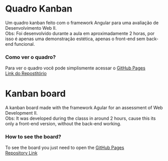 # Quadro Kanban
Um quadro kanban feito com o framework Angular para uma avaliação de Desenvolvimento Web II.<br>
Obs: Foi desenvolvido durante a aula em aproximadamente 2 horas, por isso é apenas uma demonstração estética, apenas o front-end sem back-end funcional.

### Como ver o quadro?
Para ver o quadro você pode simplismente acessar o [GitHub Pages](https://schumann7.github.io/quadro-kanban/)<br>
[Link do Repostitório](https://github.com/schumann7/jogo-da-velha-dart.git)

# Kanban board
A kanban board made with the framework Agular for an assessment of Web Development II.<br>
Obs: It was developed during the classs in around 2 hours, cause this its only a front-end version, without the back-end working.

### How to see the board?
To see the board you just need to open the [GitHub Pages](https://schumann7.github.io/quadro-kanban/)<br>
[Repository Link](https://github.com/schumann7/jogo-da-velha-dart.git)
